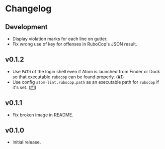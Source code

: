 # Changelog

## Development

* Display violation marks for each line on gutter.
* Fix wrong use of key for offenses in RuboCop's JSON result.

## v0.1.2

* Use `PATH` of the login shell even if Atom is launched from Finder or Dock so that executable `rubocop` can be found properly. ([#1](https://github.com/yujinakayama/atom-lint/issues/1))
* Use config `atom-lint.rubocop.path` as an executable path for `rubocop` if it's set. ([#1](https://github.com/yujinakayama/atom-lint/issues/1))

## v0.1.1

* Fix broken image in README.

## v0.1.0

* Initial release.
